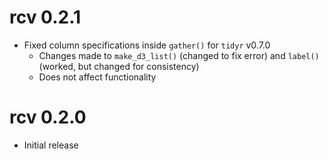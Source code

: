 # rcv 0.2.1

* Fixed column specifications inside `gather()` for `tidyr` v0.7.0
    - Changes made to `make_d3_list()` (changed to fix error) and `label()` (worked, but changed for consistency)
    - Does not affect functionality

# rcv 0.2.0

* Initial release
